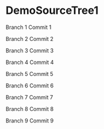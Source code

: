 # DemoSourceTree1

Branch 1 Commit 1

Branch 2 Commit 2

Branch 3 Commit 3

Branch 4 Commit 4

Branch 5 Commit 5

Branch 6 Commit 6

Branch 7 Commit 7

Branch 8 Commit 8

Branch 9 Commit 9